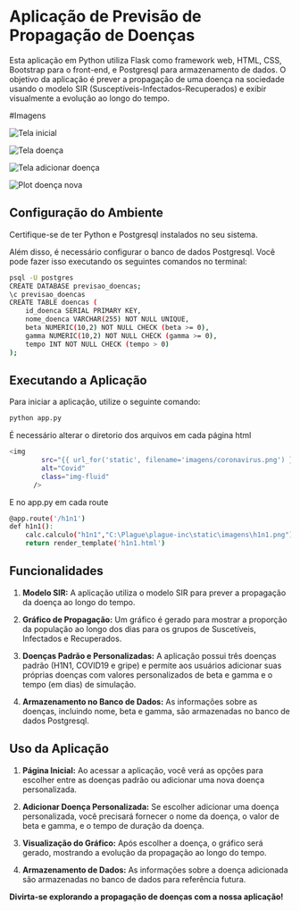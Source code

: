 # Aplicação de Previsão de Propagação de Doenças

Esta aplicação em Python utiliza Flask como framework web, HTML, CSS, Bootstrap para o front-end, e Postgresql para armazenamento de dados. O objetivo da aplicação é prever a propagação de uma doença na sociedade usando o modelo SIR (Susceptíveis-Infectados-Recuperados) e exibir visualmente a evolução ao longo do tempo.

#Imagens

![Tela inicial]([https://github.com/seu-usuario/seu-repositorio/raw/master/caminho/para/sua/imagem.png](https://github.com/renanrmoreira/APPD/blob/main/Fotos/pagina-inicial.png))

![Tela doença]([https://github.com/seu-usuario/seu-repositorio/raw/master/caminho/para/sua/imagem.png](https://github.com/renanrmoreira/APPD/blob/main/Fotos/gr%C3%A1fico-metodo-sir.png))

![Tela adicionar doença]([https://github.com/seu-usuario/seu-repositorio/raw/master/caminho/para/sua/imagem.png](https://github.com/renanrmoreira/APPD/blob/main/Fotos/adicionar-doencas.png))

![Plot doença nova]([https://github.com/seu-usuario/seu-repositorio/raw/master/caminho/para/sua/imagem.png](https://github.com/renanrmoreira/APPD/blob/main/Fotos/plot-doenca-nova.png))





## Configuração do Ambiente

Certifique-se de ter Python e Postgresql instalados no seu sistema.

Além disso, é necessário configurar o banco de dados Postgresql. Você pode fazer isso executando os seguintes comandos no terminal:

```bash
psql -U postgres
CREATE DATABASE previsao_doencas;
\c previsao_doencas
CREATE TABLE doencas (
	id_doenca SERIAL PRIMARY KEY,
	nome_doenca VARCHAR(255) NOT NULL UNIQUE,
	beta NUMERIC(10,2) NOT NULL CHECK (beta >= 0),
	gamma NUMERIC(10,2) NOT NULL CHECK (gamma >= 0),
	tempo INT NOT NULL CHECK (tempo > 0)
);
```

## Executando a Aplicação

Para iniciar a aplicação, utilize o seguinte comando:

```bash
python app.py
```

É necessário alterar o diretorio dos arquivos em cada página html
```bash
<img
        src="{{ url_for('static', filename='imagens/coronavirus.png') }}"
        alt="Covid"
        class="img-fluid"
      />
```
E no app.py em cada route

```bash
@app.route('/h1n1')
def h1n1():
    calc.calculo("h1n1","C:\Plague\plague-inc\static\imagens\h1n1.png")
    return render_template('h1n1.html')
```

## Funcionalidades

1. **Modelo SIR:** A aplicação utiliza o modelo SIR para prever a propagação da doença ao longo do tempo.

2. **Gráfico de Propagação:** Um gráfico é gerado para mostrar a proporção da população ao longo dos dias para os grupos de Suscetíveis, Infectados e Recuperados.

3. **Doenças Padrão e Personalizadas:** A aplicação possui três doenças padrão (H1N1, COVID19 e gripe) e permite aos usuários adicionar suas próprias doenças com valores personalizados de beta e gamma e o tempo (em dias) de simulação.

4. **Armazenamento no Banco de Dados:** As informações sobre as doenças, incluindo nome, beta e gamma, são armazenadas no banco de dados Postgresql.

## Uso da Aplicação

1. **Página Inicial:** Ao acessar a aplicação, você verá as opções para escolher entre as doenças padrão ou adicionar uma nova doença personalizada.

2. **Adicionar Doença Personalizada:** Se escolher adicionar uma doença personalizada, você precisará fornecer o nome da doença, o valor de beta e gamma, e o tempo de duração da doença.

3. **Visualização do Gráfico:** Após escolher a doença, o gráfico será gerado, mostrando a evolução da propagação ao longo do tempo.

4. **Armazenamento de Dados:** As informações sobre a doença adicionada são armazenadas no banco de dados para referência futura.

**Divirta-se explorando a propagação de doenças com a nossa aplicação!**
```
